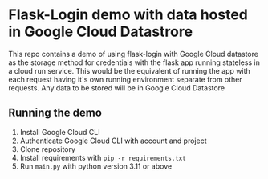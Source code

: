 # Flask-Login demo with data hosted in Google Cloud Datastrore
This repo contains a demo of using flask-login with Google Cloud datastore as the storage method for credentials with the flask app running stateless in a cloud run service. This would be the equivalent of running the app with each request having it's own running environment separate from other requests. Any data to be stored will be in Google Cloud Datastore

## Running the demo
1. Install Google Cloud CLI
2. Authenticate Google Cloud CLI with account and project
4. Clone repository
5. Install requirements with `pip -r requirements.txt`
6. Run `main.py` with python version 3.11 or above
